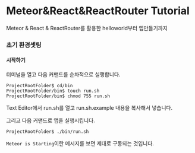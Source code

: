 # Meteor&React&ReactRouter Tutorial
Meteor &amp; React &amp; ReactRouter를 활용한 helloworld부터 앱만들기까지

### 초기 환경셋팅

#### 시작하기

터미널을 열고 다음 커맨드를 순차적으로 실행합니다.

```
ProjectRootFolder$ cd/bin
ProjectRootFolder/bin$ touch run.sh
ProjectRootFolder/bin$ chmod 755 run.sh
```

Text Editor에서 run.sh를 열고 run.sh.example 내용을 복사해서 넣습니다.

그리고 다음 커맨드로 앱을 실행시킵니다.

```
ProjectRootFolder$ ./bin/run.sh
```

`Meteor is Starting`이란 메시지를 보면 제대로 구동되는 것입니다.

